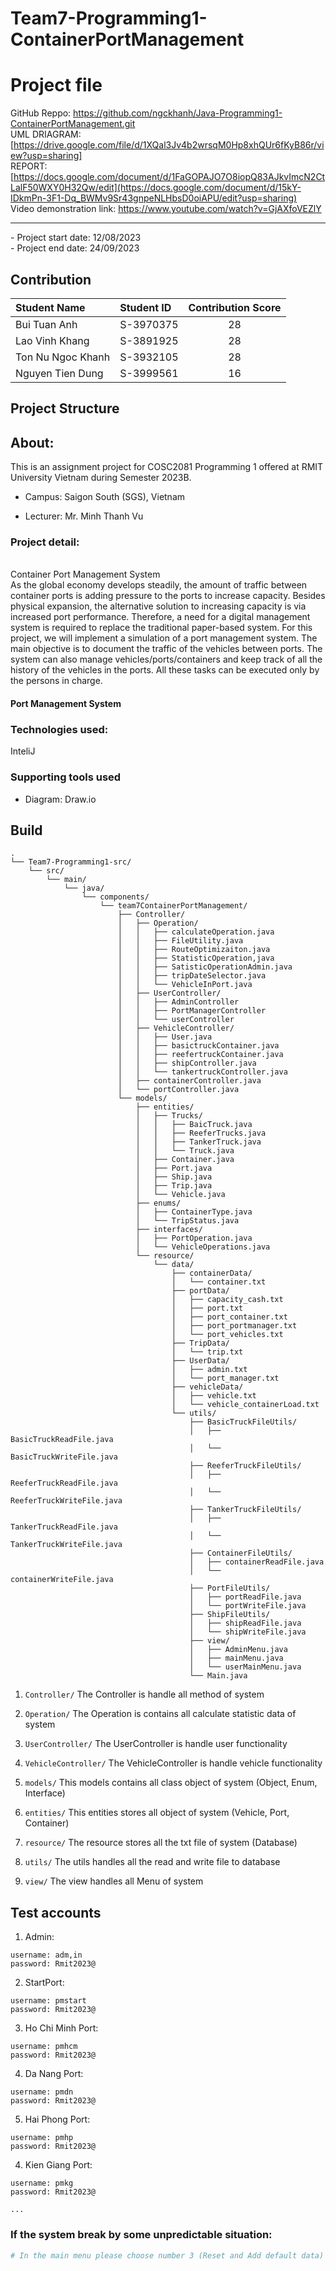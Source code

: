 # Team7-Programming1-ContainerPortManagement

# Project file

GitHub Reppo: https://github.com/ngckhanh/Java-Programming1-ContainerPortManagement.git
<br />
UML DRIAGRAM: [https://drive.google.com/file/d/1XQal3Jv4b2wrsqM0Hp8xhQUr6fKyB86r/view?usp=sharing]
<br />
REPORT: [https://docs.google.com/document/d/1FaGOPAJO7O8iopQ83AJkvImcN2CtLalF50WXY0H32Qw/edit](https://docs.google.com/document/d/15kY-IDkmPn-3F1-Dq_BWMv9Sr43gnpeNLHbsD0oiAPU/edit?usp=sharing)
</br>
Video demonstration link: https://www.youtube.com/watch?v=GjAXfoVEZlY
<br />
<hr>
- Project start date: 12/08/2023
<br />
- Project end date: 24/09/2023

## Contribution

| Student Name      | Student ID | Contribution Score |
| :---------------- | :--------- | :----------------: |
| Bui Tuan Anh      | S-3970375  |         28         |
| Lao Vinh Khang    | S-3891925  |         28         |
| Ton Nu Ngoc Khanh | S-3932105  |         28         |
| Nguyen Tien Dung  | S-3999561  |         16         |



## Project Structure


## About:
This is an assignment project for COSC2081 Programming 1 offered at RMIT University Vietnam during Semester 2023B.

- Campus: Saigon South (SGS), Vietnam

- Lecturer: Mr. Minh Thanh Vu

### Project detail: 
</br>
Container Port Management System
</br>
As the global economy develops steadily, the amount of traffic between container ports is adding
pressure to the ports to increase capacity. Besides physical expansion, the alternative solution to
increasing capacity is via increased port performance. Therefore, a need for a digital management
system is required to replace the traditional paper-based system.
For this project, we will implement a simulation of a port management system. The main objective
is to document the traffic of the vehicles between ports. The system can also manage
vehicles/ports/containers and keep track of all the history of the vehicles in the ports. All these
tasks can be executed only by the persons in charge.

#### Port Management System


### Technologies used:

InteliJ


### Supporting tools used

- Diagram: Draw.io

## Build


```
.
└── Team7-Programming1-src/
    └── src/
        └── main/
            └── java/
                └── components/
                    └── team7ContainerPortManagement/
                        ├── Controller/
                        │   ├── Operation/
                        │   │   ├── calculateOperation.java
                        │   │   ├── FileUtility.java
                        │   │   ├── RouteOptimizaiton.java
                        │   │   ├── StatisticOperation,java
                        │   │   ├── SatisticOperationAdmin.java
                        │   │   ├── tripDateSelector.java
                        │   │   └── VehicleInPort.java
                        │   ├── UserController/
                        │   │   ├── AdminController
                        │   │   ├── PortManagerController
                        │   │   └── userController
                        │   ├── VehicleController/
                        │   │   ├── User.java
                        │   │   ├── basictruckContainer.java
                        │   │   ├── reefertruckContainer.java
                        │   │   ├── shipController.java
                        │   │   └── tankertruckController.java
                        │   ├── containerController.java
                        │   └── portController.java
                        └── models/
                            ├── entities/
                            │   ├── Trucks/
                            │   │   ├── BaicTruck.java
                            │   │   ├── ReeferTrucks.java
                            │   │   ├── TankerTruck.java
                            │   │   └── Truck.java
                            │   ├── Container.java
                            │   ├── Port.java
                            │   ├── Ship.java
                            │   ├── Trip.java
                            │   └── Vehicle.java
                            ├── enums/
                            │   ├── ContainerType.java
                            │   └── TripStatus.java
                            ├── interfaces/
                            │   ├── PortOperation.java
                            │   └── VehicleOperations.java
                            └── resource/
                                └── data/
                                    ├── containerData/
                                    │   └── container.txt
                                    ├── portData/
                                    │   ├── capacity_cash.txt
                                    │   ├── port.txt
                                    │   ├── port_container.txt
                                    │   ├── port_portmanager.txt
                                    │   └── port_vehicles.txt
                                    ├── TripData/
                                    │   └── trip.txt
                                    ├── UserData/
                                    │   ├── admin.txt
                                    │   └── port_manager.txt
                                    ├── vehicleData/
                                    │   ├── vehicle.txt
                                    │   └── vehicle_containerLoad.txt
                                    └── utils/
                                        ├── BasicTruckFileUtils/
                                        │   ├── BasicTruckReadFile.java
                                        │   └── BasicTruckWriteFile.java
                                        ├── ReeferTruckFileUtils/
                                        │   ├── ReeferTruckReadFile.java
                                        │   └── ReeferTruckWriteFile.java
                                        ├── TankerTruckFileUtils/
                                        │   ├── TankerTruckReadFile.java
                                        │   └── TankerTruckWriteFile.java
                                        ├── ContainerFileUtils/
                                        │   ├── containerReadFile.java
                                        │   └── containerWriteFile.java
                                        ├── PortFileUtils/
                                        │   ├── portReadFile.java
                                        │   └── portWriteFile.java
                                        ├── ShipFileUtils/
                                        │   ├── shipReadFile.java
                                        │   └── shipWriteFile.java
                                        ├── view/
                                        │   ├── AdminMenu.java
                                        │   ├── mainMenu.java
                                        │   └── userMainMenu.java
                                        └── Main.java

```
1. `Controller/`
The Controller is handle all method of system

2. `Operation/`
The Operation is contains all calculate statistic data of system

3. `UserController/`
The UserController is handle user functionality

3. `VehicleController/`
The VehicleController is handle vehicle functionality

4. `models/`
This models contains all class object of system (Object, Enum, Interface)

5. `entities/`
This entities stores all object of system (Vehicle, Port, Container)

6. `resource/`
The resource stores all the txt file of system (Database)

7. `utils/`
The utils handles all the read and write file to database

8. `view/`
The view handles all Menu of system


## Test accounts
1. Admin:
```
username: adm,in
password: Rmit2023@
```
2. StartPort:
```
username: pmstart
password: Rmit2023@
```
3. Ho Chi Minh Port:
```
username: pmhcm
password: Rmit2023@
```
4. Da Nang Port:
```
username: pmdn
password: Rmit2023@
```
5. Hai Phong Port:
```
username: pmhp
password: Rmit2023@
```
4. Kien Giang Port:
```
username: pmkg
password: Rmit2023@

...
```
### If the system break by some unpredictable situation: 
```bash
# In the main menu please choose number 3 (Reset and Add default data)







